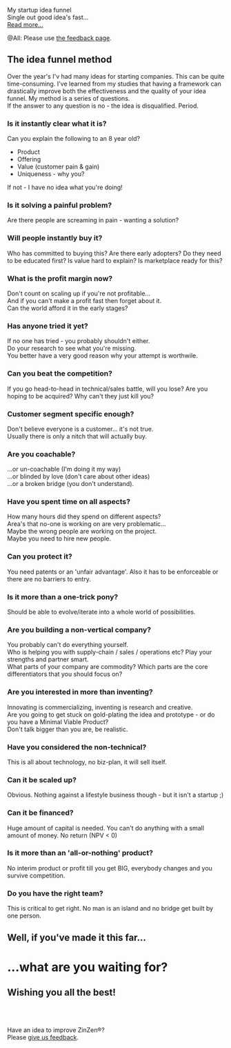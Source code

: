 My startup idea funnel    
Single out good idea's fast...   
[Read more...](https://blog.zinzen.me/2023/01/21/Startup-barriers.html)   

@All: Please use [the feedback page](https://zinzen.me/Home/ZinZen/Feedback).

## The idea funnel method

Over the year's I'v had many ideas for starting companies. This can be quite time-consuming. I've learned from my studies that having a framework can drastically improve both the effectiveness and the quality of your idea funnel. My method is a series of questions.  
If the answer to any question is no - the idea is disqualified. Period.

  
### Is it instantly clear what it is?  
Can you explain the following to an 8 year old?
- Product
- Offering
- Value (customer pain & gain)
- Uniqueness - why you?

If not - I have no idea what you're doing!


### Is it solving a painful problem?    
Are there people are screaming in pain - wanting a solution?


### Will people instantly buy it?    
Who has committed to buying this?
Are there early adopters?
Do they need to be educated first?
Is value hard to explain?
Is marketplace ready for this?
  
### What is the profit margin now?  
Don't count on scaling up if you're not profitable...  
And if you can't make a profit fast then forget about it.  
Can the world afford it in the early stages?
  
### Has anyone tried it yet?  
If no one has tried - you probably shouldn't either.  
Do your research to see what you're missing.  
You better have a very good reason why your attempt is worthwile.

### Can you beat the competition?  
If you go head-to-head in technical/sales battle, will you lose?
Are you hoping to be acquired? Why can't they just kill you?
  
### Customer segment specific enough?  
Don't believe everyone is a customer... it's not true.  
Usually there is only a nitch that will actually buy.
  
### Are you coachable?  
...or un-coachable (I'm doing it my way)  
...or blinded by love (don't care about other ideas)  
...or a broken bridge (you don't understand).  
   
### Have you spent time on all aspects?  
How many hours did they spend on different aspects?  
Area's that no-one is working on are very problematic...  
Maybe the wrong people are working on the project.  
Maybe you need to hire new people.  
  
### Can you protect it?  
You need patents or an 'unfair advantage'. Also it has to be enforceable or there are no barriers to entry.
  
### Is it more than a one-trick pony?  
Should be able to evolve/iterate into a whole world of possibilities.  
  
### Are you building a non-vertical company?  
You probably can't do everything yourself.  
Who is helping you with supply-chain / sales / operations etc? Play your strengths and partner smart.  
What parts of your company are commodity?   Which parts are the core differentiators that you should focus on?
  
### Are you interested in more than inventing?  
Innovating is commercializing, inventing is research and creative.  
Are you going to get stuck on gold-plating the idea and prototype - or do you have a Minimal Viable Product?  
Don't talk bigger than you are, be realistic.
  
### Have you considered the non-technical?
This is all about technology, no biz-plan, it will sell itself.  

### Can it be scaled up?
Obvious. Nothing against a lifestyle business though - but it isn't a startup ;)

### Can it be financed?
Huge amount of capital is needed.
You can't do anything with a small amount of money.
No return (NPV < 0)

### Is it more than an 'all-or-nothing' product?
No interim product or profit till you get BIG, everybody changes and you survive competition.

### Do you have the right team?  
This is critical to get right. No man is an island and no bridge get built by one person.
  
## Well, if you've made it this far...
# ...what are you waiting for?

## Wishing you all the best!
<br />
<br />

Have an idea to improve ZinZen®?  
Please [give us feedback](https://zinzen.me/Home/ZinZen/Feedback).

